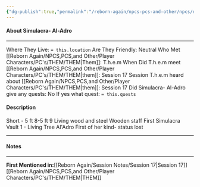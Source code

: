 ```yaml
---
{"dg-publish":true,"permalink":"/reborn-again/npcs-pcs-and-other/npcs/neutral/simulacra-al-adro/"}
---
```



#### About Simulacra- Al-Adro
---
Where They Live: `= this.location`
Are They Friendly: Neutral
Who Met [[Reborn Again/NPCS,PCS,and Other/Player Characters/PC's/THEM/THEM\|Them]]: T.h.e.m
When Did T.h.e.m meet [[Reborn Again/NPCS,PCS,and Other/Player Characters/PC's/THEM/THEM\|them]]: Session 17
Session T.h.e.m heard about [[Reborn Again/NPCS,PCS,and Other/Player Characters/PC's/THEM/THEM\|them]]: Session 17
Did Simulacra- Al-Adro give any quests: No
	If yes what quest: `= this.quests`


#### Description
Short - 5 ft 8-5 ft 9 
Living wood and steel 
Wooden staff
First Simulacra
Vault 1 - Living Tree
Al'Adro First of her kind- status lost 


---

#### Notes
---


**First Mentioned in:**[[Reborn Again/Session Notes/Session 17\|Session 17]]
[[Reborn Again/NPCS,PCS,and Other/Player Characters/PC's/THEM/THEM\|THEM]]

